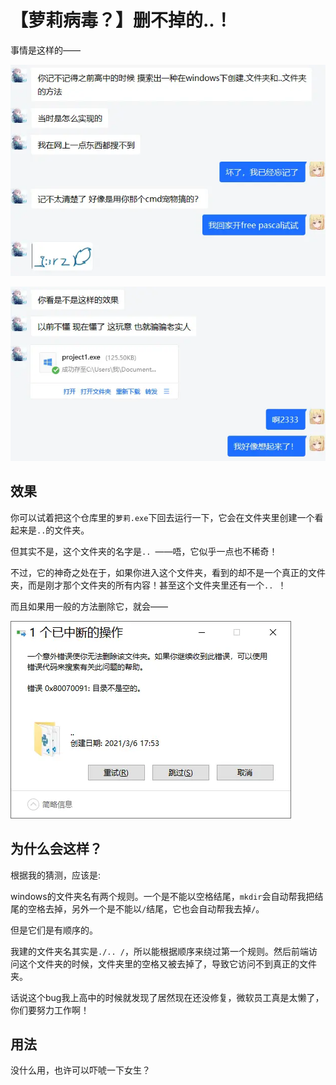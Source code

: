# 【萝莉病毒？】删不掉的..！

事情是这样的——

![img/1.webp](img/1.webp)

![img/2.webp](img/2.webp)


## 效果

你可以试着把这个仓库里的`萝莉.exe`下回去运行一下，它会在文件夹里创建一个看起来是`..`的文件夹。

但其实不是，这个文件夹的名字是`.. `——唔，它似乎一点也不稀奇！

不过，它的神奇之处在于，如果你进入这个文件夹，看到的却不是一个真正的文件夹，而是刚才那个文件夹的所有内容！甚至这个文件夹里还有一个`.. `！

而且如果用一般的方法删除它，就会——

![img/3.webp](img/3.webp)


## 为什么会这样？

根据我的猜测，应该是: 

windows的文件夹名有两个规则。一个是不能以空格结尾，`mkdir`会自动帮我把结尾的空格去掉，另外一个是不能以`/`结尾，它也会自动帮我去掉`/`。

但是它们是有顺序的。

我建的文件夹名其实是`./.. /`，所以能根据顺序来绕过第一个规则。然后前端访问这个文件夹的时候，文件夹里的空格又被去掉了，导致它访问不到真正的文件夹。

话说这个bug我上高中的时候就发现了居然现在还没修复，微软员工真是太懒了，你们要努力工作啊！


## 用法

没什么用，也许可以吓唬一下女生？
